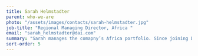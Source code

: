 ```yaml
---
title: Sarah Helmstadter
parent: who-we-are
photo: "/assets/images/contacts/sarah-helmstadter.jpg"
job-title: "Regional Managing Director, Africa "
email: "sarah_helmstadter@dai.com"
summary: "Sarah manages the comapny’s Africa portfolio. Since joining DAI in 2007, Sarah has held a number of leadership positions, including Senior Director of Recruitment and Senior Director of the Business Development Unit. She has been working in international development for 20 years, with her first field assignment in Kazakhstan. Prior to entering the field of development, Sarah was a Soviet analyst, publishing on health and social issues."
sort-order: 5
---
```

